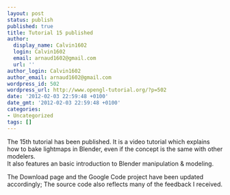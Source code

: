 ```yaml
---
layout: post
status: publish
published: true
title: Tutorial 15 published
author:
  display_name: Calvin1602
  login: Calvin1602
  email: arnaud1602@gmail.com
  url: ''
author_login: Calvin1602
author_email: arnaud1602@gmail.com
wordpress_id: 502
wordpress_url: http://www.opengl-tutorial.org/?p=502
date: '2012-02-03 22:59:48 +0100'
date_gmt: '2012-02-03 22:59:48 +0100'
categories:
- Uncategorized
tags: []
---
```

<p>The 15th tutorial has been published. It is a video tutorial which explains how to bake lightmaps in Blender, even if the concept is the same with other modelers.<br />
It also features an basic introduction to Blender manipulation &amp; modeling.</p>
<p>The Download page and the Google Code project have been updated accordingly; The source code also reflects many of the feedback I received.</p>
